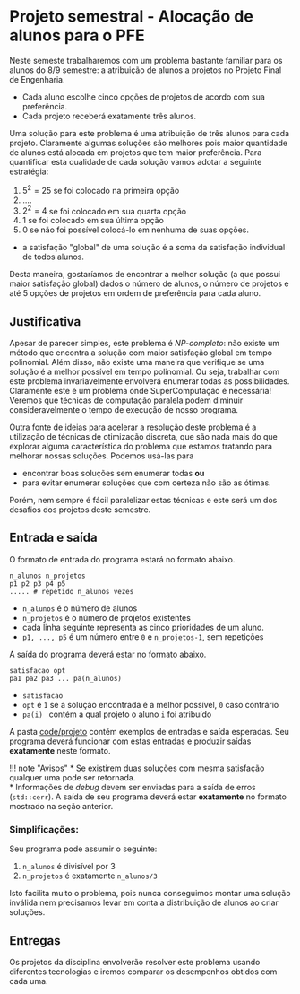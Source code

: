 # Projeto semestral - Alocação de alunos para o PFE

Neste semeste trabalharemos com um problema bastante familiar para os alunos do 8/9 semestre: a atribuição de alunos a projetos no Projeto Final de Engenharia.

* Cada aluno escolhe cinco opções de projetos de acordo com sua preferência.
* Cada projeto receberá exatamente três alunos.

Uma solução para este problema é uma atribuição de três alunos para cada projeto. Claramente algumas soluções são melhores pois maior quantidade de alunos está alocada em projetos que tem maior preferência. Para quantificar esta qualidade de cada solução vamos adotar a seguinte estratégia:

1. $5^2 = 25$ se foi colocado na primeira opção
1. ....
1. $2^2 = 4$ se foi colocado em sua quarta opção
1. $1$ se foi colocado em sua última opção
1. $0$ se não foi possível colocá-lo em nenhuma de suas opções. 
* a satisfação "global" de uma solução é a soma da satisfação individual de todos alunos. 

Desta maneira, gostaríamos de encontrar a melhor solução (a que possui maior satisfação global) dados o número de alunos, o número de projetos e até 5 opções de projetos em ordem de preferência para cada aluno.

## Justificativa

Apesar de parecer simples, este problema é *NP-completo*: não existe um método que encontra a solução com maior satisfação global em tempo polinomial. Além disso, não existe uma maneira que verifique se uma solução é a melhor possível em tempo polinomial. Ou seja, trabalhar com este problema invariavelmente envolverá enumerar todas as possibilidades. Claramente este é um problema onde SuperComputação é necessária! Veremos que técnicas de computação paralela podem diminuir consideravelmente o tempo de execução de nosso programa. 

Outra fonte de ideias para acelerar a resolução deste problema é a utilização de técnicas de otimização discreta, que são nada mais do que explorar alguma característica do problema que estamos tratando para melhorar nossas soluções. Podemos usá-las para 

* encontrar boas soluções sem enumerar todas **ou** 
* para evitar enumerar soluções que com certeza não são as ótimas. 

Porém, nem sempre é fácil paralelizar estas técnicas e este será um dos desafios dos projetos deste semestre.

## Entrada e saída

O formato de entrada do programa estará no formato abaixo.

```
n_alunos n_projetos
p1 p2 p3 p4 p5
..... # repetido n_alunos vezes
```

* `n_alunos` é o número de alunos
* `n_projetos` é o número de projetos existentes
* cada linha seguinte representa as cinco prioridades de um aluno.    
* `p1, ..., p5` é um número entre `0` e `n_projetos-1`, sem repetições

A saída do programa deverá estar no formato abaixo.

```
satisfacao opt
pa1 pa2 pa3 ... pa(n_alunos)
```

* `satisfacao`
* `opt` é `1` se a solução encontrada é a melhor possível, `0` caso contrário
* `pa(i) ` contém a qual projeto o aluno `i` foi atribuído

A pasta [code/projeto](...) contém exemplos de entradas e saída esperadas. Seu programa deverá funcionar com estas entradas e produzir saídas **exatamente** neste formato. 

!!! note "Avisos"
    * Se existirem duas soluções com mesma satisfação qualquer uma pode ser retornada.  
    * Informações de *debug* devem ser enviadas para a saída de erros (`std::cerr`). A saída de seu programa deverá estar **exatamente** no formato mostrado na seção anterior.

### Simplificações:

Seu programa pode assumir o seguinte:

1. `n_alunos` é divisível por 3
1. `n_projetos` é exatamente `n_alunos/3`

Isto facilita muito o problema, pois nunca conseguimos montar uma solução inválida nem precisamos levar em conta a distribuição de alunos ao criar soluções.

## Entregas

Os projetos da disciplina envolverão resolver este problema usando diferentes tecnologias e iremos comparar os desempenhos obtidos com cada uma. 





